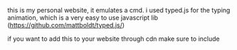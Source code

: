 this is my personal website, it emulates a cmd. i used typed.js for the typing animation, which is a very easy to use javascript lib (https://github.com/mattboldt/typed.js/)

if you want to add this to your website through cdn make sure to include <script src="https://cdn.jsdelivr.net/npm/typed.js@2.0.11"></script>